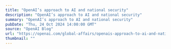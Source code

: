 ```yaml
---
title: "OpenAI’s approach to AI and national security"
description: "OpenAI’s approach to AI and national security"
summary: "OpenAI’s approach to AI and national security"
pubDate: "Thu, 24 Oct 2024 14:00:00 GMT"
source: "OpenAI Blog"
url: "https://openai.com/global-affairs/openais-approach-to-ai-and-national-security"
thumbnail: ""
---
```


